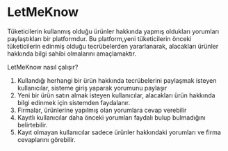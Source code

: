 # LetMeKnow
Tüketicilerin kullanmış olduğu ürünler hakkında yapmış oldukları yorumları paylaştıkları bir platformdur.
Bu platform,yeni tüketicilerin önceki tüketicilerin edinmiş olduğu tecrübelerden yararlanarak, alacakları
ürünler hakkında bilgi sahibi olmalarını amaçlamaktır.

LetMeKnow nasıl çalışır?
1. Kullandığı herhangi bir ürün hakkında tecrübelerini paylaşmak isteyen kullanıcılar, sisteme giriş yaparak 
yorumunu paylaşır
2. Yeni bir ürün satın almak isteyen kullanıcılar, alacakları ürün hakkında bilgi edinmek için sistemden faydalanır.
3. Firmalar, ürünlerine yapılmış olan yorumlara cevap verebilir
4. Kayıtlı kullanıcılar daha önceki yorumları faydalı bulup bulmadığını belirtebilir.
5. Kayıt olmayan kullanıcılar sadece ürünler hakkındaki yorumları ve firma cevaplarını görebilir.
